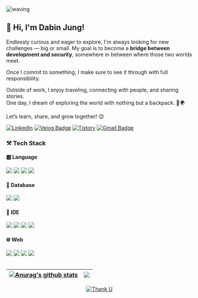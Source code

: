 
![waving](https://capsule-render.vercel.app/api?type=waving&height=200&text=📚%20Eternal%20Learner&fontAlignY=40&color=gradient&fontSize=50)

## 👋 Hi, I'm Dabin Jung!

Endlessly curious and eager to explore, I'm always looking for new challenges — big or small.  My goal is to become a **bridge between development and security**, somewhere in between where those two worlds meet.

Once I commit to something, I make sure to see it through with full responsibility.

Outside of work, I enjoy traveling, connecting with people, and sharing stories.  
One day, I dream of exploring the world with nothing but a backpack. 🎒🌍

Let’s learn, share, and grow together! 😊


[![LinkedIn](https://img.shields.io/badge/LinkedIn-0A66C2?style=flat-square&logo=linkedin&logoColor=white)](https://www.linkedin.com/in/%EB%8B%A4%EB%B9%88-%EC%A0%95-b36097354)
[![Velog Badge](https://img.shields.io/badge/Velog-20C997?style=flat-square&logo=Velog&logoColor=white&link=https://velog.io/@davin_xx/posts)](https://velog.io/@davin_xx/posts)
[![Tistory](https://img.shields.io/badge/Tistory-FC9D34?style=flat-square&logo=tistory&logoColor=white)](https://biny-j.tistory.com)
[![Gmail Badge](https://img.shields.io/badge/Gmail-d14836?style=flat-square&logo=Gmail&logoColor=white&link=mailto:ii887742@gmail.com)](mailto:ii887742@gmail.com)


<h3>⚒️ Tech Stack</h3>

<h4> 🆎 Language </h4>
<div> 
  <img src="https://img.shields.io/badge/Java-007396?style=for-the-badge&logo=Java&logoColor=white"> 
  <img src="https://img.shields.io/badge/C-A8B9CC?style=for-the-badge&logo=C&logoColor=white"> 
  <img src="https://img.shields.io/badge/c++-00599C?style=for-the-badge&logo=c%2B%2B&logoColor=white">
  <img src="https://img.shields.io/badge/python-3776AB?style=for-the-badge&logo=python&logoColor=white"> 
</div>

<h4> 💾 Database </h4>
<div>
    <img src="https://img.shields.io/badge/oracle-F80000?style=for-the-badge&logo=oracle&logoColor=white"> 
  <img src="https://img.shields.io/badge/mysql-4479A1?style=for-the-badge&logo=mysql&logoColor=white"> 
</div>

<h4> 🎱 IDE </h4>
<div>
  <img src="https://img.shields.io/badge/PyCharm-000000?style=flat-square&logo=PyCharm&logoColor=white"/>
  <img src="https://img.shields.io/badge/Android%20Studio-3DDC84?style=flat-square&logo=Android%20Studio&logoColor=white"/>
  <img src="https://img.shields.io/badge/Visual%20Studio%20Code-007ACC?style=flat-square&logo=visualstudiocode&logoColor=white"/>
  <img src="https://img.shields.io/badge/IntelliJ%20IDEA-000000?style=flat-square&logo=intellijidea&logoColor=white"/>
</div>

<h4> 🌐 Web </h4>
<div>
  <img src="https://img.shields.io/badge/html5-E34F26?style=for-the-badge&logo=html5&logoColor=white"> 
  <img src="https://img.shields.io/badge/css-1572B6?style=for-the-badge&logo=css3&logoColor=white"> 
  <img src="https://img.shields.io/badge/javascript-F7DF1E?style=for-the-badge&logo=javascript&logoColor=black"> 
  <img src="https://img.shields.io/badge/Kotlin-7F52FF?style=for-the-badge&logo=Kotlin&logoColor=white">
</div>

<br/>

| <a href="https://github.com/ddddabi/github-readme-stats"><img align="center" src="https://github-readme-stats.vercel.app/api?username=ddddabi&show_icons=true&include_all_commits=true&theme=buefy&hide_border=true" alt="Anurag's github stats" /></a> | <a href="https://github.com/ddddabi/github-readme-stats"><img align="center" src="https://github-readme-stats.vercel.app/api/top-langs/?username=ddddabi&layout=compact&theme=buefy&hide_border=true" /></a> |
| ------------- | ------------- |


<p align="center">
  <a href="https://github.com/ddddabi">
    <img src="https://myhits.vercel.app/api/hit/https%3A%2F%2Fgithub.com%2Fddddabi?color=purple&label=Thank%20U&size=small" alt="Thank U" />
  </a>
</p>

